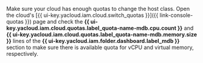 
Make sure your cloud has enough quotas to change the host class. Open the cloud's [{{ ui-key.yacloud.iam.cloud.switch_quotas }}]({{ link-console-quotas }}) page and check the **{{ ui-key.yacloud.iam.cloud.quotas.label_quota-name-mdb.cpu.count }}** and **{{ ui-key.yacloud.iam.cloud.quotas.label_quota-name-mdb.memory.size }}** lines of the **{{ ui-key.yacloud.iam.folder.dashboard.label_mdb }}** section to make sure there is available quota for vCPU and virtual memory, respectively.

